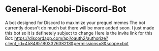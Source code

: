 # General-Kenobi-Discord-Bot
A bot designed for Discord to maximize your prequel memes
The bot currently doesn't do much but there will be more added soon. I just made this bot so it is definetely subject to change
Here is the invite link for this Bot: https://discordapp.com/api/oauth2/authorize?client_id=458485180332638218&permissions=8&scope=bot
